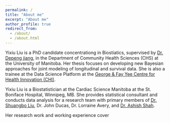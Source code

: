 ```yaml
---
permalink: /
title: "About me"
excerpt: "About me"
author_profile: true
redirect_from: 
  - /about/
  - /about.html
---
```


Yixiu Liu is a PhD candidate concentrationg in Biostiatics, supervised by [Dr. Depeng jiang](https://depengjiang.github.io/contact/), in the Department of Community Health Sciences (CHS) at the University of Manitoba. Her thesis focuses on developing new Bayesian approaches for joint modeling of longitudinal and survival data. She is also a trainee at the Data Science Platform at the [George & Fay Yee Centre for Health Innovation (CHI)](https://umanitoba.ca/centre-for-healthcare-innovation/). 

Yixiu Liu is a Biostatistician at the Cardiac Science Manitoba at the St. Boniface Hospital, Winnipeg, MB. She provides statistical consultant and conducts data analysis for a research team with primary members of [Dr. Shuangbo Liu](https://cardiacsciencesmb.ca/staff/shuangbo-liu/), Dr. John Ducas, Dr. Lorraine Avery, and [Dr. Ashish Shah](https://cardiacsciencesmb.ca/staff/ashish-shah/). 

Her research work and working experience cover 